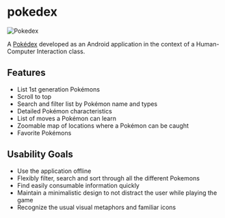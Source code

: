 # pokedex

![Pokedex](https://i.imgur.com/Z3gSJWn.png)

A [Pokédex](https://bulbapedia.bulbagarden.net/wiki/Pok%C3%A9dex) developed as an Android application in the context of a Human-Computer Interaction class.

## Features

- List 1st generation Pokémons
- Scroll to top
- Search and filter list by Pokémon name and types
- Detailed Pokémon characteristics
- List of moves a Pokémon can learn
- Zoomable map of locations where a Pokémon can be caught
- Favorite Pokémons

## Usability Goals

- Use the application offline
- Flexibly filter, search and sort through all the different Pokemons
- Find easily consumable information quickly
- Maintain a minimalistic design to not distract the user while playing the game
- Recognize the usual visual metaphors and familiar icons
